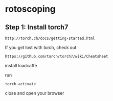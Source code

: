 # rotoscoping

## Step 1: Install torch7

    http://torch.ch/docs/getting-started.html

If you get lost with torch, check out

    https://github.com/torch/torch7/wiki/Cheatsheet


install loadcaffe

    

run
    
    torch-activate

close and open your browser
